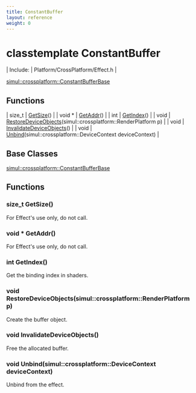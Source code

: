 ```yaml
---
title: ConstantBuffer
layout: reference
weight: 0
---
```

classtemplate ConstantBuffer
===

| Include: | Platform/CrossPlatform/Effect.h |


[simul::crossplatform::ConstantBufferBase](constantbufferbase)
[]()

Functions
---

| size_t | [GetSize](#GetSize)() |
| void * | [GetAddr](#GetAddr)() |
| int | [GetIndex](#GetIndex)() |
| void | [RestoreDeviceObjects](#RestoreDeviceObjects)(simul::crossplatform::RenderPlatform p) |
| void | [InvalidateDeviceObjects](#InvalidateDeviceObjects)() |
| void | [Unbind](#Unbind)(simul::crossplatform::DeviceContext deviceContext) |


Base Classes
---
[simul::crossplatform::ConstantBufferBase](constantbufferbase)
[]()

Functions
---

### <a name="GetSize"/>size_t GetSize()
For Effect's use only, do not call.

### <a name="GetAddr"/>void * GetAddr()
For Effect's use only, do not call.

### <a name="GetIndex"/>int GetIndex()
Get the binding index in shaders.

### <a name="RestoreDeviceObjects"/>void RestoreDeviceObjects(simul::crossplatform::RenderPlatform p)
Create the buffer object.

### <a name="InvalidateDeviceObjects"/>void InvalidateDeviceObjects()
Free the allocated buffer.

### <a name="Unbind"/>void Unbind(simul::crossplatform::DeviceContext deviceContext)
Unbind from the effect.
